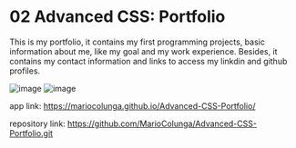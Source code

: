  
 # 02 Advanced CSS: Portfolio

This is my portfolio, it contains my first programming projects, basic information about me, like my goal and my work experience. Besides, it contains my contact information and links to access my linkdin and github profiles.  

![image](https://user-images.githubusercontent.com/87739510/151755025-e28e0a77-f544-4bcc-9171-e9b3ca498e9a.png)
![image](https://user-images.githubusercontent.com/87739510/151755120-cde8787d-4d39-420d-b4f0-7165aee637b0.png)

 
 app link: 
 https://mariocolunga.github.io/Advanced-CSS-Portfolio/


 repository link: 
 https://github.com/MarioColunga/Advanced-CSS-Portfolio.git
